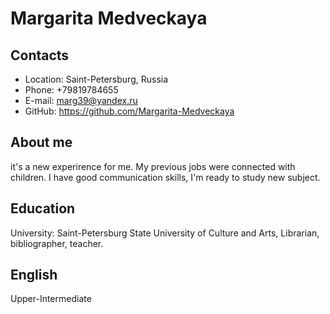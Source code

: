 # Margarita Medveckaya
## Contacts
* Location: Saint-Petersburg, Russia
* Phone: +79819784655
* E-mail: marg39@yandex.ru
* GitHub: https://github.com/Margarita-Medveckaya
## About me
it's a new experirence for me. My previous jobs were connected with children. I have good communication skills, I'm ready to study new subject.
## Education
University: Saint-Petersburg State University of Culture and Arts, Librarian, bibliographer, teacher.
## English
Upper-Intermediate
